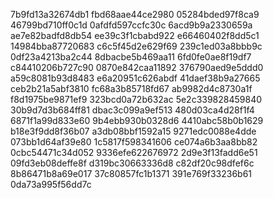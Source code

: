 7b9fd13a32674db1
fbd68aae44ce2980
05284bded97f8ca9
46799bd710ff0c1d
0afdfd597ccfc30c
6acd9b9a2330659a
ae7e82badfd8db54
ee39c3f1cbabd922
e66460402f8dd5c1
14984bba87720683
c6c5f45d2e629f69
239c1ed03a8bbb9c
0df23a4213ba2c44
8dbacbe5b469aa11
6fd0fe0ae8f19df7
c84410206b727c90
0870e842caa11892
376790aed9e5ddd0
a59c8081b93d8483
e6a20951c626abdf
41daef38b9a27665
ceb2b21a5abf3810
fc68a3b85718fd67
ab9982d4c8730a1f
f8d1975be9871ef9
323bcd0a72b632ac
5e2c339828459840
30b9d7d3b684ff81
dbac3c099a9ef513
480d03ca4d28f1f4
6871f1a99d833e60
9b4ebb930b0328d6
4410abc58b0b1629
b18e3f9dd8f36b07
a3db08bbf1592a15
9271edc0088e4dde
073bb1d64af39e80
1c5817f598341606
ce074a6b3aa8bb82
0cbc54471c34d052
9336efe622676972
2d9e3f13fadd6e51
09fd3eb08deffe8f
d319bc30663336d8
c82df20c98dfef6c
8b86471b8a69e017
37c80857fc1b1371
391e769f33236b61
0da73a995f56dd7c

